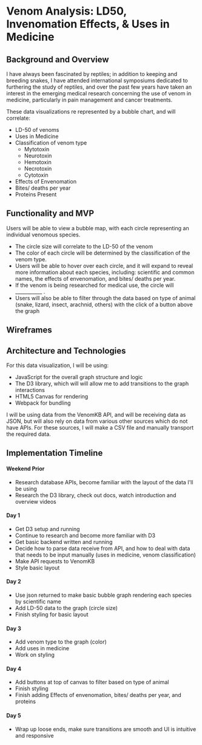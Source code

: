 # Venom Analysis: LD50, Invenomation Effects, & Uses in Medicine

## Background and Overview
I have always been fascinated by reptiles; in addition to keeping and breeding snakes, I have attended international symposiums dedicated to furthering the study of reptiles, and over the past few years have taken an interest in the emerging medical research concerning the use of venom in medicine, particularly in pain management and cancer treatments. 

These data visualizations re represented by a bubble chart, and will correlate:
* LD-50 of venoms
* Uses in Medicine 
* Classification of venom type 
  * Mytotoxin
  * Neurotoxin
  * Hemotoxin
  * Necrotoxin
  * Cytotoxin
* Effects of Envenomation 
* Bites/ deaths per year 
* Proteins Present 


## Functionality and MVP
Users will be able to view a bubble map, with each circle representing an individual venomous species. 
* The circle size will correlate to the LD-50 of the venom 
* The color of each circle will be determined by the classification of the venom type. 
* Users will be able to hover over each circle, and it will expand to reveal more information about each species, including: scientific and common names, the effects of envenomation, and bites/ deaths per year. 
* If the venom is being researched for medical use, the circle will ___________ .
* Users will also be able to filter through the data based on type of animal (snake, lizard, insect, arachnid, others) with the click of a button above the graph

## Wireframes

## Architecture and Technologies

For this data visualization, I will be using:
  * JavaScript for the overall graph structure and logic
  * The D3 library, which will will allow me to add transitions to the graph interactions 
  * HTML5 Canvas for rendering 
  * Webpack for bundling
  
I will be using data from the VenomKB API, and will be receiving data as JSON, but will also rely on data from various other sources which do not have APIs. For these sources, I will make a CSV file and manually transport the required data. 


## Implementation Timeline

#### Weekend Prior
* Research database APIs, become familiar with the layout of the data I'll be using
* Research the D3 library, check out docs, watch introduction and overview videos

#### Day 1
* Get D3 setup and running
* Continue to research and become more familiar with D3
* Get basic backend written and running
* Decide how to parse data receive from API, and how to deal with data that needs to be input manually (uses in medicine, venom classification)
* Make API requests to VenomKB
* Style basic layout

#### Day 2
* Use json returned to make basic bubble graph rendering each species by scientific name 
* Add LD-50 data to the graph (circle size)
* Finish styling for basic layout

#### Day 3 
* Add venom type to the graph (color)
* Add uses in medicine 
* Work on styling

#### Day 4
* Add buttons at top of canvas to filter based on type of animal 
* Finish styling
* Finish adding Effects of envenomation, bites/ deaths per year, and proteins

#### Day 5
* Wrap up loose ends, make sure transitions are smooth and UI is intuitive and responsive


